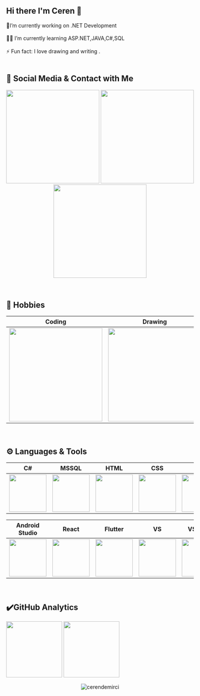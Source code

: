 ## Hi there I'm Ceren 👋  

🔭I’m currently working on .NET Development</br></br>👩‍💻 I’m currently learning ASP.NET,JAVA,C#,SQL </br></br>⚡ Fun fact: I love drawing and writing .</br></br>

## 💬 Social Media & Contact with Me
<p align="center">
<a target="_blank" href="https://www.instagram.com/crmdnrc/" title="instagram"><img style="width: 250px" src="https://store.donanimhaber.com/bd/c3/03/bdc30361440e496262e9b82eb2e4f2b4.gif"></a>
 <a target="_blank" href="https://www.linkedin.com/in/cerendemirci/" title="linkedin"><img  style="width: 250px"  src="https://64.media.tumblr.com/149c93a8d22068150496806213466bf1/70b13c238add7acc-a6/s500x750/f735a73b83a7354bbd4e3552786f43959181e07f.gifv"></a>
 <a target="_blank" href="mailto:ceren.demirci@outlook.com.tr" title="mail"><img style="width: 250px" src="https://img.wattpad.com/44d464038303783a85c35dec82cb51dca7b36bec/68747470733a2f2f73332e616d617a6f6e6177732e636f6d2f776174747061642d6d656469612d736572766963652f53746f7279496d6167652f51464e6a7a35793368674e6a33773d3d2d3638373639373835322e313537646436343564626265313065353931343431343837313731322e676966"></a>
</p>

</br>

## 🚀  Hobbies 

|Coding|Drawing|Traveling|Anime|Manga|
|:-:|:-:|:-:|:-:|:-:|
|<img style="width: 250px" src="https://media-exp1.licdn.com/dms/image/C4E22AQH5GL3PSpbk2w/feedshare-shrink_2048_1536/0/1608839033620?e=1648080000&v=beta&t=rJqN-2XdzFh9uhq4oQM0rg1wcFWC87HrKh-bIsSAWTY">|<img style="width: 250px" src="https://c.tenor.com/wJbcatwT09EAAAAC/coloring-draw.gif">|  <img style="width: 250px" src="https://data.whicdn.com/images/306387121/original.gif">|<img style="width: 200px" src="https://data.whicdn.com/images/64626199/original.gif">|<img style="width: 200px" src="https://i.pinimg.com/originals/91/c6/6e/91c66e567ee249c72ee74bc7cac2fca6.gif">|
</br>

## ⚙️ Languages & Tools 

|C#|MSSQL|HTML|CSS|PHP|Javascript
|:-:|:-:|:-:|:-:|:-:|:-:|
|<img style="width: 100px" src="https://i.stack.imgur.com/u6BUv.png">|<img style="width: 100px" src="https://www.teknoloskop.net/wp-content/uploads/2019/01/sql.png">|<img style="width: 100px" src="https://miro.medium.com/max/1200/1*Dn1K1VzcPbUnr2w9cvQa0A.png">|<img style="width: 100px" src="https://cdn.pixabay.com/photo/2017/08/05/11/16/logo-2582747_1280.png">|<img style="width: 100px" src="https://upload.wikimedia.org/wikipedia/commons/thumb/2/27/PHP-logo.svg/1200px-PHP-logo.svg.png">|<img style="width: 100px" src="https://caglarbostanci.com.tr/wp-content/uploads/2017/04/JS-caglarbostanci-com-tr.png">|

|Android Studio|React|Flutter|VS|VS Code|Git
|:-:|:-:|:-:|:-:|:-:|:-:|
|<img style="width: 100px" src="https://image.pngaaa.com/287/5650287-middle.png">|<img style="width: 100px" src="https://upload.wikimedia.org/wikipedia/commons/thumb/4/47/React.svg/1200px-React.svg.png">|<img style="width: 100px" src="https://zahidtekbas.com.tr/wp-content/uploads/2019/08/flutterlogo.png">|<img style="width: 100px" src="https://upload.wikimedia.org/wikipedia/commons/thumb/5/59/Visual_Studio_Icon_2019.svg/1280px-Visual_Studio_Icon_2019.svg.png">|<img style="width: 100px" src="https://gitlab.com/uploads/-/system/group/avatar/8264305/1200px-Visual_Studio_Code_1.35_icon.svg.png">|<img style="width: 100px" src="https://e7.pngegg.com/pngimages/182/979/png-clipart-github-repository-commit-version-control-github-angle-rectangle.png">|


</br>



## ✔️GitHub Analytics

<p align="left" >
<a href="https://github.com/crndmrc">
 <img height="150em" align:"center"  src="https://github-readme-stats-eight-theta.vercel.app/api?username=crndmrc&show_icons=true&theme=algolia&include_all_commits=true&count_private=true"/></a>
  <a href="https://github.com/crndmrc"><img height="150em" align:"center" src="https://github-readme-stats-eight-theta.vercel.app/api/top-langs/?username=crndmrc&layout=compact&langs_count=8&theme=algolia"/>
</a>
</p>

<p align="center"> <img src="https://komarev.com/ghpvc/?username=crndmrc&label=Profile%20views&color=0e75b6&style=flat" alt="cerendemirci" /></p>
